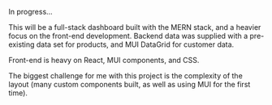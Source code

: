 In progress...

This will be a full-stack dashboard built with the MERN stack, and a heavier focus on the front-end development.  Backend data was supplied with a pre-existing data set for products, and MUI DataGrid for customer data.  

Front-end is heavy on React, MUI components, and CSS.

The biggest challenge for me with this project is the complexity of the layout (many custom components built, as well as using MUI for the first time).  
